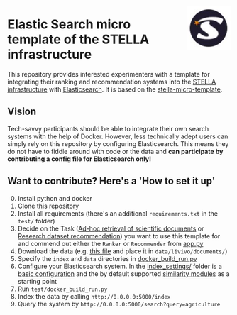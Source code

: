 <a href="https://stella-project.org/"><img align="right" width="100" src="doc/img/logo-st.JPG" /></a>
# Elastic Search micro template of the STELLA infrastructure 

This repository provides interested experimenters with a template for integrating their ranking and recommendation systems into the [STELLA infrastructure](https://stella-project.org/) with [Elasticsearch](https://www.elastic.co). It is based on the [stella-micro-template](https://github.com/stella-project/stella-micro-template).

## Vision

Tech-savvy participants should be able to integrate their own search systems with the help of Docker. However, less technically adept users can simply rely on this repository by configuring Elasticsearch. This means they do not have to fiddle around with code or the data and **can participate by contributing a config file for Elasticsearch only!**

## Want to contribute? Here's a 'How to set it up'

0. Install python and docker
1. Clone this repository
2. Install all requirements (there's an additional `requirements.txt` in the `test/` folder)
3. Decide on the Task ([Ad-hoc retrieval of scientific documents](https://clef-lilas.github.io/tasks#task-1-ad-hoc-search-ranking) or [Research dataset recommendation](https://clef-lilas.github.io/tasks#task-2-research-data-recommendations)) you want to use this template for and commend out either the `Ranker` or `Recommender` from [app.py](https://github.com/stella-project/stella-micro-template-elastic/blob/main/app.py)
4. Download the data (e.g. [this file](https://th-koeln.sciebo.de/s/OBm0NLEwz1RYl9N/download?path=%2Flivivo%2Fdocuments&files=livivo_testset.jsonl) and place it in `data/livivo/documents/`)
5. Specify the `index` and `data` directories in [docker_build_run.py](https://github.com/stella-project/stella-micro-template-elastic/blob/test/docker_build_run.py)
6. Configure your Elasticsearch system. In the [index_settings/](https://github.com/stella-project/stella-micro-template-elastic/tree/main/index_settings) folder is a [basic configuration](https://github.com/stella-project/stella-micro-template-elastic/tree/main/base_settings.json) and the by default supported [similarity modules](https://github.com/stella-project/stella-micro-template-elastic/tree/main/similarity_modules.json) as a starting point
7. Run `test/docker_build_run.py`
8. Index the data by calling `http://0.0.0.0:5000/index`
9. Query the system by `http://0.0.0.0:5000/search?query=agriculture`
